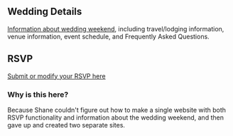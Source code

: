 ## Wedding Details

[Information about wedding weekend](https://withjoy.com/kristyandshane/), including travel/lodging information, venue information, event schedule, and Frequently Asked Questions.

## RSVP

[Submit or modify your RSVP here](http://kristyandshane.rsvpify.com)

### Why is this here?

Because Shane couldn't figure out how to make a single website with both RSVP functionality and information about the wedding weekend, and then gave up and created two separate sites. 
